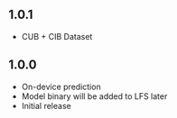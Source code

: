 ## 1.0.1

* CUB + CIB Dataset

## 1.0.0

* On-device prediction
* Model binary will be added to LFS later
* Initial release

